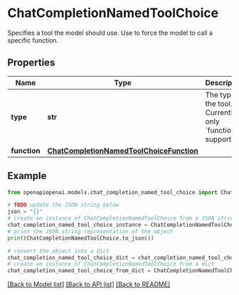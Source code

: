 # ChatCompletionNamedToolChoice

Specifies a tool the model should use. Use to force the model to call a specific function.

## Properties

Name | Type | Description | Notes
------------ | ------------- | ------------- | -------------
**type** | **str** | The type of the tool. Currently, only &#x60;function&#x60; is supported. | 
**function** | [**ChatCompletionNamedToolChoiceFunction**](ChatCompletionNamedToolChoiceFunction.md) |  | 

## Example

```python
from openapiopenai.models.chat_completion_named_tool_choice import ChatCompletionNamedToolChoice

# TODO update the JSON string below
json = "{}"
# create an instance of ChatCompletionNamedToolChoice from a JSON string
chat_completion_named_tool_choice_instance = ChatCompletionNamedToolChoice.from_json(json)
# print the JSON string representation of the object
print(ChatCompletionNamedToolChoice.to_json())

# convert the object into a dict
chat_completion_named_tool_choice_dict = chat_completion_named_tool_choice_instance.to_dict()
# create an instance of ChatCompletionNamedToolChoice from a dict
chat_completion_named_tool_choice_from_dict = ChatCompletionNamedToolChoice.from_dict(chat_completion_named_tool_choice_dict)
```
[[Back to Model list]](../README.md#documentation-for-models) [[Back to API list]](../README.md#documentation-for-api-endpoints) [[Back to README]](../README.md)


